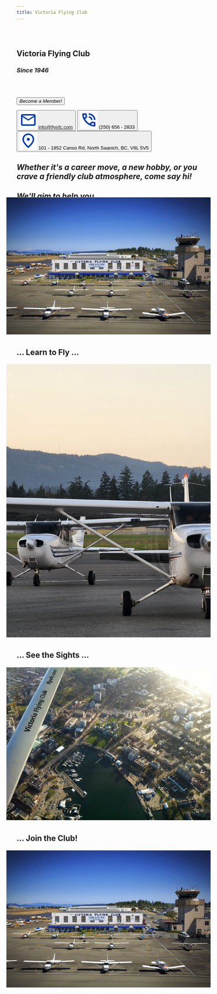 ```yaml
---
title: Victoria Flying Club
---
```


<section class="mycard home container-fluid grid" id="card1">
  <div style="padding-top:2rem">

  # Victoria Flying Club

  ### _Since 1946_

  <br />
  <br />

  <button onclick="location.href='/members'" type="button" target="_blank">_Become a Member!_</button>

  <button class="outline" onclick="location.href='mailto:info@flyvfc.com'" type="button"><img src="assets/mail.svg"> info@flyvfc.com</button>
  <button class="outline" onclick="location.href='tel:+12506562833'" type="button"><img src="assets/phone.svg"> (250) 656 - 2833</button>
  <button class="outline" onclick="location.href='https://www.google.com/maps/place/1852+Canso+Rd+%23101,+North+Saanich,+BC+V8L+5V5/@48.645088,-123.4226627,781m/data=!3m1!1e3!4m5!3m4!1s0x548f6862d4675999:0x1a95b70ceba8eea7!8m2!3d48.645088!4d-123.4200931?entry=ttu&g_ep=EgoyMDI1MDIwMi4wIKXMDSoASAFQAw%3D%3D'" type="button"><img src="assets/location.svg"> 101 - 1852 Canso Rd, North Saanich, BC, V8L 5V5</button>


  ## _Whether it's a career move, a new hobby, or you crave a friendly club atmosphere, come say hi!_
  ## _We'll aim to help you ..._

  </div>
  <div style="margin:-2em"> <img id="same" src="images/vfc2.jpg" alt="VFC 1"> </div>
</section>

<section class="mycard home container-fluid grid" id="card2">
  <div style="padding-top:2rem">

  # ... Learn to Fly ...

  <a href="/training">... Learn to Fly</a>

  </div>
  <div style="margin:-2em"> <img id="same" src="images/xtztlf.jpg" alt="VFC 2"> </div>
</section>

<section class="mycard home container-fluid grid" id="card3">
  <div style="padding-top:2rem">

  # ... See the Sights ...
  <a href="/charters">See the Sights</a>

  </div>
  <div style="margin:-2em"> <img id="same" src="images/scenic.jpg" alt="VFC 3"> </div>
</section>

<section class="mycard home container-fluid grid" id="card4">
  <div style="padding-top:2rem">

  # ... Join the Club!

  <a href="/resources">Resources</a>

  </div>
  <div style="margin:-2em"> <img id="same" src="images/vfc2.jpg" alt="VFC 4"> </div>
</section>
